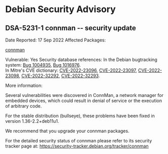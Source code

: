 
Debian Security Advisory
========================


DSA-5231-1 connman -- security update
-------------------------------------



Date Reported:
17 Sep 2022
Affected Packages:

[connman](https://packages.debian.org/src:connman)

Vulnerable:
Yes
Security database references:
In the Debian bugtracking system: [Bug 1004935](https://bugs.debian.org/cgi-bin/bugreport.cgi?bug=1004935), [Bug 1016976](https://bugs.debian.org/cgi-bin/bugreport.cgi?bug=1016976).  
In Mitre's CVE dictionary: [CVE-2022-23096](https://security-tracker.debian.org/tracker/CVE-2022-23096), [CVE-2022-23097](https://security-tracker.debian.org/tracker/CVE-2022-23097), [CVE-2022-23098](https://security-tracker.debian.org/tracker/CVE-2022-23098), [CVE-2022-32292](https://security-tracker.debian.org/tracker/CVE-2022-32292), [CVE-2022-32293](https://security-tracker.debian.org/tracker/CVE-2022-32293).  

More information:

Several vulnerabilities were discovered in ConnMan, a network manager
for embedded devices, which could result in denial of service or the
execution of arbitrary code.


For the stable distribution (bullseye), these problems have been fixed in
version 1.36-2.2+deb11u1.


We recommend that you upgrade your connman packages.


For the detailed security status of connman please refer to its security
tracker page at:
<https://security-tracker.debian.org/tracker/connman>





